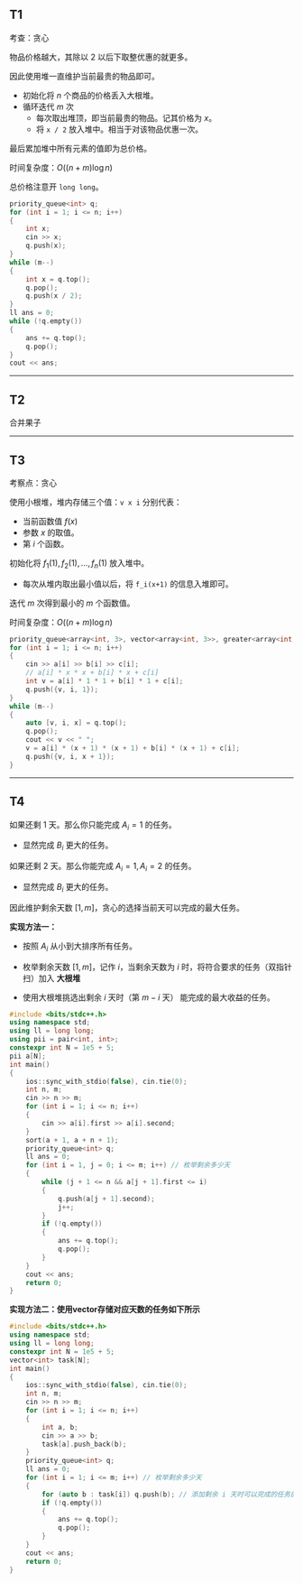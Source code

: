 ## T1

考查：贪心

物品价格越大，其除以 $2$ 以后下取整优惠的就更多。

因此使用堆一直维护当前最贵的物品即可。

- 初始化将 $n$ 个商品的价格丢入大根堆。
- 循环迭代 $m$ 次
    - 每次取出堆顶，即当前最贵的物品。记其价格为 $x$。
    - 将 `x / 2` 放入堆中。相当于对该物品优惠一次。


最后累加堆中所有元素的值即为总价格。

时间复杂度：$O((n+m)\log{n})$


总价格注意开 `long long`。

```cpp
priority_queue<int> q;
for (int i = 1; i <= n; i++)
{
    int x;
    cin >> x;
    q.push(x);
}   
while (m--)
{
    int x = q.top();
    q.pop();
    q.push(x / 2);
}
ll ans = 0;
while (!q.empty())
{
    ans += q.top();
    q.pop();
}
cout << ans;
```

___

## T2


合并果子

___

## T3

考察点：贪心

使用小根堆，堆内存储三个值：`v x i` 分别代表：

- 当前函数值 $f(x)$
- 参数 $x$ 的取值。
- 第 $i$ 个函数。

初始化将 $f_1(1),f_2(1),\ldots,f_n(1)$ 放入堆中。


- 每次从堆内取出最小值以后，将 `f_i(x+1)` 的信息入堆即可。

迭代 $m$ 次得到最小的 $m$ 个函数值。

时间复杂度：$O((n+m)\log{n})$

```cpp
priority_queue<array<int, 3>, vector<array<int, 3>>, greater<array<int, 3>>> q;
for (int i = 1; i <= n; i++)
{
    cin >> a[i] >> b[i] >> c[i];
    // a[i] * x * x + b[i] * x + c[i]
    int v = a[i] * 1 * 1 + b[i] * 1 + c[i];
    q.push({v, i, 1});
}
while (m--)
{
    auto [v, i, x] = q.top();
    q.pop();
    cout << v << " ";
    v = a[i] * (x + 1) * (x + 1) + b[i] * (x + 1) + c[i];
    q.push({v, i, x + 1});
}
```


___

## T4


如果还剩 $1$ 天。那么你只能完成 $A_i=1$ 的任务。

- 显然完成 $B_i$ 更大的任务。



如果还剩 $2$ 天。那么你能完成 $A_i=1,A_i=2$ 的任务。

- 显然完成 $B_i$ 更大的任务。

因此维护剩余天数 $[1,m]$，贪心的选择当前天可以完成的最大任务。


**实现方法一：** 

- 按照 $A_i$ 从小到大排序所有任务。


- 枚举剩余天数 $[1,m]$，记作 $i$，当剩余天数为 $i$ 时，将符合要求的任务（双指针扫）加入 **大根堆**

- 使用大根堆挑选出剩余 $i$ 天时（第 $m-i$ 天） 能完成的最大收益的任务。




```cpp
#include <bits/stdc++.h>
using namespace std;
using ll = long long;
using pii = pair<int, int>;
constexpr int N = 1e5 + 5;
pii a[N];
int main()
{
    ios::sync_with_stdio(false), cin.tie(0);
    int n, m;
    cin >> n >> m;
    for (int i = 1; i <= n; i++)
    {
        cin >> a[i].first >> a[i].second;
    }
    sort(a + 1, a + n + 1);
    priority_queue<int> q;
    ll ans = 0;
    for (int i = 1, j = 0; i <= m; i++) // 枚举剩余多少天
    {
        while (j + 1 <= n && a[j + 1].first <= i)
        {
            q.push(a[j + 1].second);
            j++;
        }
        if (!q.empty())
        {
            ans += q.top();
            q.pop();
        }
    }
    cout << ans;
    return 0;
}
```

**实现方法二：使用vector存储对应天数的任务如下所示**


```cpp
#include <bits/stdc++.h>
using namespace std;
using ll = long long;
constexpr int N = 1e5 + 5;
vector<int> task[N];
int main()
{
    ios::sync_with_stdio(false), cin.tie(0);
    int n, m;
    cin >> n >> m;
    for (int i = 1; i <= n; i++)
    {
        int a, b;
        cin >> a >> b;
        task[a].push_back(b);
    }
    priority_queue<int> q;
    ll ans = 0;
    for (int i = 1; i <= m; i++) // 枚举剩余多少天
    { 
        for (auto b : task[i]) q.push(b); // 添加剩余 i 天时可以完成的任务的收益 b
        if (!q.empty())
        {
            ans += q.top();
            q.pop();
        }
    }
    cout << ans;
    return 0;
}
```
